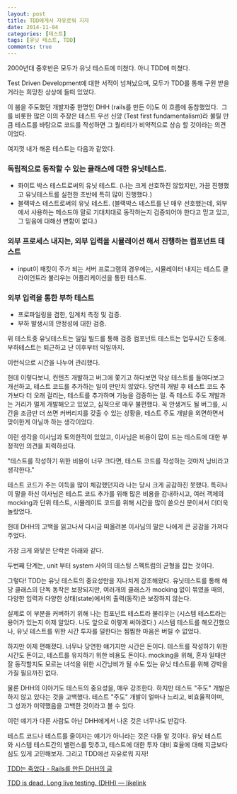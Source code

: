```yaml
---
layout: post
title: TDD에게서 자유로워 지자
date: 2014-11-04
categories: [테스트]
tags: [유닛 테스트, TDD]
comments: true
---
```


2000년대 중후반은 모두가 유닛 테스트에 미쳤다. 아니 TDD에 미쳤다.

Test Driven Development에 대한 서적이 넘쳐났으며, 모두가 TDD를 통해 구원 받을거라는 희망찬 상상에 들떠 있었다.

이 붐을 주도했던 개발자중 한명인 DHH (rails를 만든 이)도 이 흐름에 동참했었다. 
그를 비롯한 많은 이의 주장은 테스트 우선 신앙 (Test first fundamentalism)라 불릴 만큼 테스트를 바탕으로 코드를 작성하면 그 퀄리티가 비약적으로 상승 할 것이라는 의견이었다.


여지껏 내가 해온 테스트는 다음과 같았다.

### 독립적으로 동작할 수 있는 클래스에 대한 유닛테스트.
* 화이트 박스 테스트로써의 유닛 테스트. (나는 크게 선호하진 않았지만, 가끔 진행했고 유닛테스트를 실천한 초반에 특히 많이 진행했다.)
* 블랙박스 테스트로써의 유닛 테스트. (블랙박스 테스트를 난 매우 선호했는데, 외부에서 사용하는 메소드야 말로 기대치대로 동작하는지 검증되어야 한다고 믿고 있고, 그 믿음에 대해선 변함이 없다.)

### 외부 프로세스 내지는, 외부 입력을 시뮬레이션 해서 진행하는 컴포넌트 테스트
* input이 패킷이 주가 되는 서버 프로그램의 경우에는, 시뮬레이터 내지는 테스트 클라이언트라 불리우는 어플리케이션을 통한 테스트.

### 외부 입력을 통한 부하 테스트
* 프로파일링을 겸한, 임계치 측정 및 검증.
* 부하 발생시의 안정성에 대한 검증.

위 테스트중 유닛테스트는 일일 빌드를 통해 검증
컴포넌트 테스트는 업무시간 도중에.
부하테스트는 퇴근하고 난 이후부터 익일까지.

이런식으로 시간을 나누어 관리했다.

헌데 이렇다보니, 컨텐츠 개발하고 버그에 쫓기고 하다보면 막상 테스트를 들여다보고 개선하고, 테스트 코드를 추가하는 일이 만만치 않았다.
당연히 개발 후 테스트 코드 추가보다 더 오래 걸리는, 테스트를 추가하며 기능을 검증하는 일. 즉 테스트 주도 개발과는 거리가 멀게 개발해오고 있었고, 심적으로 매우 불편했다.
꼭 안생겨도 될 버그를, 시간을 조금만 더 쓰면 커버리지를 갖출 수 있는 상황을, 테스트 주도 개발을 외면하면서 맞이한게 아닐까 하는 생각이었다.


이런 생각을 이사님과 토의한적이 있었고, 이사님은 비용이 많이 드는 테스트에 대한 부정적인 의견을 피력하셨다.

"테스트를 작성하기 위한 비용이 너무 크다면, 테스트 코드를 작성하는 것마저 낭비라고 생각한다."

테스트 코드가 주는 이득을 많이 체감했던지라 나는 당시 크게 공감하진 못했다. 특히나 이 말을 하신 이사님은 테스트 코드 추가를 위해 많은 비용을 감내하시고, 여러 객체의 mocking과 단위 테스트, 시뮬레이트 코드를 위해 시간을 많이 쏟으신 분이셔서 더더욱 놀랐었다.

헌데 DHH의 고백을 읽고나서 다시금 떠올려본 이사님의 말은 나에게 큰 공감을 가져다 주었다.

가장 크게 와닿은 단락은 아래와 같다.

두번째 단계는, unit 부터 system 사이의 테스팅 스펙트럼의 균형을 잡는 것이다.

그렇다! TDD는 유닛 테스트의 중요성만을 지나치게 강조해왔다.
유닛테스트를 통해 해당 클래스의 단독 동작은 보장되지만, 여러개의 클래스가 mocking 없이 묶였을 때의, 다양한 입력과 다양한 상태(state)에서의 출력(동작)은 보장하지 않는다.

실제로 이 부분을 커버하기 위해 나는 컴포넌트 테스트라 불리우는 (시스템 테스트라는 용어가 있는지 이제 알았다. 나도 앞으로 이렇게 써야겠다.) 시스템 테스트를 해오긴했으나, 유닛 테스트를 위한 시간 투자를 덜한다는 찜찜한 마음은 버릴 수 없었다.

하지만 이제 편해졌다.
너무나 당연한 얘기지만 시간은 돈이다. 테스트를 작성하기 위한 시간도 돈이고, 테스트를 유지하기 위한 비용도 돈이다. mocking을 위해, 혼자 일때만 잘 동작할지도 모르는 녀석을 위한 시간낭비가 될 수도 있는 유닛 테스트를 위해 강박을 가질 필요까진 없다.

물론 DHH의 이야기도 테스트의 중요성을, 매우 강조한다. 하지만 테스트 "주도" 개발은 하지 않고 있다는 것을 고백했다.
테스트 "주도" 개발이 얼마나 느리고, 비효율적이며, 그 성과가 미약했음을 고백한 것이라고 볼 수 있다.

이런 얘기가 다른 사람도 아닌 DHH에게서 나온 것은 너무나도 반갑다.

테스트 코드나 테스트를 줄이자는 얘기가 아니라는 것은 다들 알 것이다.
유닛 테스트와 시스템 테스트간의 밸런스를 맞추고, 테스트에 대한 투자 대비 효율에 대해 지금보다 심도 있게 고민해보자.
그리고 TDD에선 자유로워 지자!

[TDD는 죽었다 - Rails를 만든 DHH의 글](http://yisangwook.tumblr.com/post/83725422949/tdd-is-dead-long-live-testing)

[TDD is dead. Long live testing. (DHH) — likelink](http://likelink.co.kr/29242)
